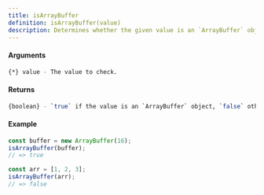 ```yaml
---
title: isArrayBuffer
definition: isArrayBuffer(value)
description: Determines whether the given value is an `ArrayBuffer` object.
---
```



#### Arguments


```bash
{*} value - The value to check.
```


#### Returns


```bash
{boolean} - `true` if the value is an `ArrayBuffer` object, `false` otherwise.
```


#### Example


```ts
const buffer = new ArrayBuffer(16);
isArrayBuffer(buffer);
// => true

const arr = [1, 2, 3];
isArrayBuffer(arr);
// => false
```